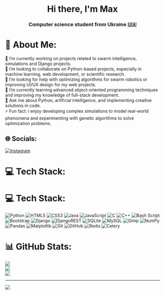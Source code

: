 <h1 align="center">Hi there, I'm Max
<!-- <img src="https://github.com/blackcater/blackcater/raw/main/images/Hi.gif" height="16"/></h1> -->
<h3 align="center">Computer science student from Ukraine 🇺🇦</h3>

# 💫 About Me:
🔭 I’m currently working on projects related to swarm intelligence, simulations and Django projects.  <br>👯 I’m looking to collaborate on Python-based projects, especially in machine learning, web development, or scientific research.  <br>🤝 I’m looking for help with optimizing algorithms for swarm robotics or improving UI/UX design for my web projects.  <br>🌱 I’m currently learning advanced object-oriented programming techniques and improving my knowledge of full-stack development.  <br>💬 Ask me about Python, artificial intelligence, and implementing creative solutions in code.  <br>⚡ Fun fact: I enjoy developing complex simulations to model real-world phenomena and experimenting with genetic algorithms to solve optimization problems. 


## 🌐 Socials:
[![Instagram](https://img.shields.io/badge/Instagram-%23E4405F.svg?logo=Instagram&logoColor=white)](https://instagram.com/vmzxgh) 

# 💻 Tech Stack:
# 💻 Tech Stack:
![Python](https://img.shields.io/badge/python-3670A0?style=for-the-badge&logo=python&logoColor=ffdd54) 
![HTML5](https://img.shields.io/badge/html5-%23E34F26.svg?style=for-the-badge&logo=html5&logoColor=white) 
![CSS3](https://img.shields.io/badge/css3-%231572B6.svg?style=for-the-badge&logo=css3&logoColor=white) 
![Java](https://img.shields.io/badge/java-%23ED8B00.svg?style=for-the-badge&logo=openjdk&logoColor=white) 
![JavaScript](https://img.shields.io/badge/javascript-%23323330.svg?style=for-the-badge&logo=javascript&logoColor=%23F7DF1E) 
![C](https://img.shields.io/badge/c-%2300599C.svg?style=for-the-badge&logo=c&logoColor=white) 
![C++](https://img.shields.io/badge/c++-%2300599C.svg?style=for-the-badge&logo=c%2B%2B&logoColor=white)
![Bash Script](https://img.shields.io/badge/bash_script-%23121011.svg?style=for-the-badge&logo=gnu-bash&logoColor=white) 
![Bootstrap](https://img.shields.io/badge/bootstrap-%238511FA.svg?style=for-the-badge&logo=bootstrap&logoColor=white) 
![Django](https://img.shields.io/badge/django-%23092E20.svg?style=for-the-badge&logo=django&logoColor=white) 
![DjangoREST](https://img.shields.io/badge/DJANGO-REST-ff1709?style=for-the-badge&logo=django&logoColor=white&color=ff1709&labelColor=gray) 
![SQLite](https://img.shields.io/badge/sqlite-%2307405e.svg?style=for-the-badge&logo=sqlite&logoColor=white) 
![MySQL](https://img.shields.io/badge/mysql-4479A1.svg?style=for-the-badge&logo=mysql&logoColor=white) 
![Gimp](https://img.shields.io/badge/Gimp-657D8B?style=for-the-badge&logo=gimp&logoColor=FFFFFF) 
![NumPy](https://img.shields.io/badge/numpy-%23013243.svg?style=for-the-badge&logo=numpy&logoColor=white) 
![Pandas](https://img.shields.io/badge/pandas-%23150458.svg?style=for-the-badge&logo=pandas&logoColor=white) 
![Matplotlib](https://img.shields.io/badge/Matplotlib-%23ffffff.svg?style=for-the-badge&logo=Matplotlib&logoColor=black) 
![Git](https://img.shields.io/badge/git-%23F05033.svg?style=for-the-badge&logo=git&logoColor=white) 
![GitHub](https://img.shields.io/badge/github-%23121011.svg?style=for-the-badge&logo=github&logoColor=white) 
![Redis](https://img.shields.io/badge/redis-%23D32F2F.svg?style=for-the-badge&logo=redis&logoColor=white) 
![Celery](https://img.shields.io/badge/celery-%23F7B84B.svg?style=for-the-badge&logo=celery&logoColor=white)

# 📊 GitHub Stats:
![](https://github-readme-stats.vercel.app/api?username=HappyMaxxx&theme=slateorange&hide_border=false&include_all_commits=false&count_private=true)<br/>
![](https://github-readme-streak-stats.herokuapp.com/?user=HappyMaxxx&theme=slateorange&hide_border=false)<br/>
![](https://github-readme-stats.vercel.app/api/top-langs/?username=HappyMaxxx&theme=slateorange&hide_border=false&include_all_commits=false&count_private=true&layout=compact)

---
[![](https://visitcount.itsvg.in/api?id=HappyMaxxx&icon=2&color=12)](https://visitcount.itsvg.in)
